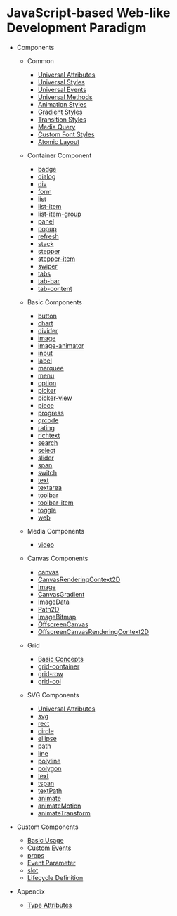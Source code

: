#  JavaScript-based Web-like Development Paradigm

-   Components
    -   Common
        -   [Universal Attributes](js-components-common-attributes.md)
        -   [Universal Styles](js-components-common-styles.md)
        -   [Universal Events](js-components-common-events.md)
        -   [Universal Methods](js-components-common-methods.md)
        -   [Animation Styles](js-components-common-animation.md)
        -   [Gradient Styles](js-components-common-gradient.md)
        -   [Transition Styles](js-components-common-transition.md)
        -   [Media Query](js-components-common-mediaquery.md)
        -   [Custom Font Styles](js-components-common-customizing-font.md)
        -   [Atomic Layout](js-components-common-atomic-layout.md)

    -   Container Component
        -   [badge](js-components-container-badge.md)
        -   [dialog](js-components-container-dialog.md)
        -   [div](js-components-container-div.md)
        -   [form](js-components-container-form.md)
        -   [list](js-components-container-list.md)
        -   [list-item](js-components-container-list-item.md)
        -   [list-item-group](js-components-container-list-item-group.md)
        -   [panel](js-components-container-panel.md)
        -   [popup](js-components-container-popup.md)
        -   [refresh](js-components-container-refresh.md)
        -   [stack](js-components-container-stack.md)
        -   [stepper](js-components-container-stepper.md)
        -   [stepper-item](js-components-container-stepper-item.md)
        -   [swiper](js-components-container-swiper.md)
        -   [tabs](js-components-container-tabs.md)
        -   [tab-bar](js-components-container-tab-bar.md)
        -   [tab-content](js-components-container-tab-content.md)

    -   Basic Components
        -   [button](js-components-basic-button.md)
        -   [chart](js-components-basic-chart.md)
        -   [divider](js-components-basic-divider.md)
        -   [image](js-components-basic-image.md)
        -   [image-animator](js-components-basic-image-animator.md)
        -   [input](js-components-basic-input.md)
        -   [label](js-components-basic-label.md)
        -   [marquee](js-components-basic-marquee.md)
        -   [menu](js-components-basic-menu.md)
        -   [option](js-components-basic-option.md)
        -   [picker](js-components-basic-picker.md)
        -   [picker-view](js-components-basic-picker-view.md)
        -   [piece](js-components-basic-piece.md)
        -   [progress](js-components-basic-progress.md)
        -   [qrcode](js-components-basic-qrcode.md)
        -   [rating](js-components-basic-rating.md)
        -   [richtext](js-components-basic-richtext.md)
        -   [search](js-components-basic-search.md)
        -   [select](js-components-basic-select.md)
        -   [slider](js-components-basic-slider.md)
        -   [span](js-components-basic-span.md)
        -   [switch](js-components-basic-switch.md)
        -   [text](js-components-basic-text.md)
        -   [textarea](js-components-basic-textarea.md)
        -   [toolbar](js-components-basic-toolbar.md)
        -   [toolbar-item](js-components-basic-toolbar-item.md)
        -   [toggle](js-components-basic-toggle.md)
        -   [web](js-components-basic-web.md)

    -   Media Components
        -   [video](js-components-media-video.md)

    -   Canvas Components
        -   [canvas](js-components-canvas-canvas.md)
        -   [CanvasRenderingContext2D](js-components-canvas-canvasrenderingcontext2d.md)
        -   [Image](js-components-canvas-image.md)
        -   [CanvasGradient](js-components-canvas-canvasgradient.md)
        -   [ImageData](js-components-canvas-imagedata.md)
        -   [Path2D](js-components-canvas-path2d.md)
        -   [ImageBitmap](js-components-canvas-imagebitmap.md)
        -   [OffscreenCanvas](js-components-canvas-offscreencanvas.md)
        -   [OffscreenCanvasRenderingContext2D](js-offscreencanvasrenderingcontext2d.md)

    -   Grid
        -   [Basic Concepts](js-components-grid-basic-concepts.md)
        -   [grid-container](js-components-grid-container.md)
        -   [grid-row](js-components-grid-row.md)
        -   [grid-col](js-components-grid-col.md)

    -   SVG Components
        -   [Universal Attributes](js-components-svg-common-attributes.md)
        -   [svg](js-components-svg.md)
        -   [rect](js-components-svg-rect.md)
        -   [circle](js-components-svg-circle.md)
        -   [ellipse](js-components-svg-ellipse.md)
        -   [path](js-components-svg-path.md)
        -   [line](js-components-svg-line.md)
        -   [polyline](js-components-svg-polyline.md)
        -   [polygon](js-components-svg-polygon.md)
        -   [text](js-components-svg-text.md)
        -   [tspan](js-components-svg-tspan.md)
        -   [textPath](js-components-svg-textpath.md)
        -   [animate](js-components-svg-animate.md)
        -   [animateMotion](js-components-svg-animatemotion.md)
        -   [animateTransform](js-components-svg-animatetransform.md)

-   Custom Components
    -   [Basic Usage](js-components-custom-basic-usage.md)
    -   [Custom Events](js-components-custom-events.md)
    -   [props](js-components-custom-props.md)
    -   [Event Parameter](js-components-custom-event-parameter.md)
    -   [slot](js-components-custom-slot.md)
    -   [Lifecycle Definition](js-components-custom-lifecycle.md)
- Appendix
    - [Type Attributes](js-appendix-types.md)
